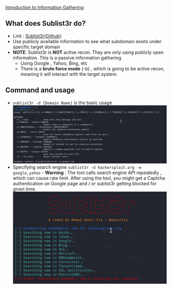 [Introduction to  Information Gathering](../Introduction%20to%20%20Information%20Gathering.md)

## What does Sublist3r do?
- Link : [Sublist3r(Github)](https://github.com/aboul3la/Sublist3r)
- Use publicly available information to see what subdomain exists under specific target domain
- **NOTE**: Sublist3r is **NOT** active recon. They are only using publicly open information. This is a passive information gathering
	- Using Google , Yahoo, Bing, etc 
	- There is a **brute force mode** (-b) , which is going to be active recon, meaning it will interact with the target system. 
## Command and usage 
- `sublist3r -d {Domain Name}` is the basic usage
![](images/sublist3r_h.png)
- Specifying search engine
	`sublist3r -d hackersploit.org -e google,yahoo`
	  - **Warning** : The tool calls search engine API repeatedly , which can cause rate limit. After using the tool, you might get a Captcha authentication on Google page and / or sublist3r getting blocked for given time.
![](images/sublist3r_result.png)